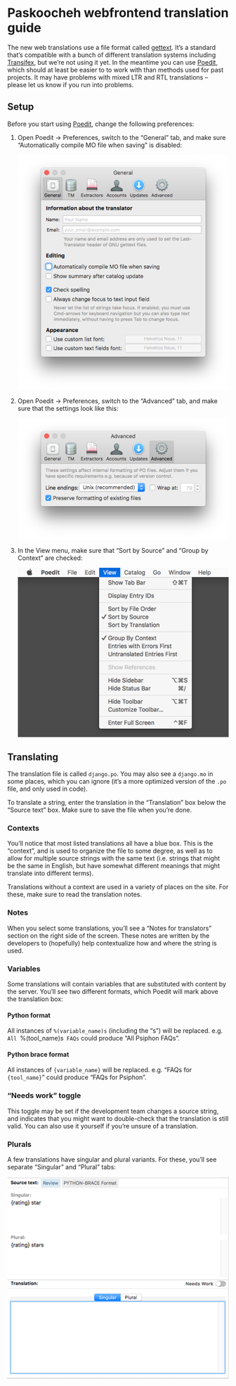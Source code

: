 # Paskoocheh webfrontend translation guide

The new web translations use a file format called [gettext](https://en.wikipedia.org/wiki/Gettext). It’s a standard that’s compatible with a bunch of different translation systems including [Transifex](https://www.transifex.com), but we’re not using it yet. In the meantime you can use [Poedit](https://poedit.net), which should at least be easier to to work with than methods used for past projects. It may have problems with mixed LTR and RTL translations – please let us know if you run into problems.

## Setup

Before you start using [Poedit](https://poedit.net), change the following preferences:

1. Open Poedit -> Preferences, switch to the “General” tab, and make sure “Automatically compile MO file when saving” is disabled:

    ![Poedit general preferences screenshot](TRANSLATING/poedit-preferences-general.png)

2. Open Poedit -> Preferences, switch to the “Advanced” tab, and make sure that the settings look like this:

    ![Poedit advanced preferences screenshot](TRANSLATING/poedit-preferences-advanced.png)

3. In the View menu, make sure that “Sort by Source” and “Group by Context” are checked:

    ![Poedit advanced preferences screenshot](TRANSLATING/poedit-view-menu.png)

## Translating

The translation file is called `django.po`. You may also see a `django.mo` in some places, which you can ignore (it’s a more optimized version of the `.po` file, and only used in code).

To translate a string, enter the translation in the “Translation” box below the “Source text” box. Make sure to save the file when you’re done.

### Contexts

You’ll notice that most listed translations all have a blue box. This is the “context”, and is used to organize the file to some degree, as well as to allow for multiple source strings with the same text (i.e. strings that might be the same in English, but have somewhat different meanings that might translate into different terms).

Translations without a context are used in a variety of places on the site. For these, make sure to read the translation notes.

### Notes

When you select some translations, you’ll see a “Notes for translators” section on the right side of the screen. These notes are written by the developers to (hopefully) help contextualize how and where the string is used.

### Variables

Some translations will contain variables that are substituted with content by the server. You’ll see two different formats, which Poedit will mark above the translation box:

#### Python format

All instances of `%(variable_name)s` (including the “s”) will be replaced. e.g. `All `%(tool_name)s` FAQs` could produce “All Psiphon FAQs”.

#### Python brace format

All instances of `{variable_name}` will be replaced. e.g. “FAQs for `{tool_name}`” could produce “FAQs for Psiphon”.

### “Needs work” toggle

This toggle may be set if the development team changes a source string, and indicates that you might want to double-check that the translation is still valid. You can also use it yourself if you’re unsure of a translation.

### Plurals

A few translations have singular and plural variants. For these, you’ll see separate “Singular” and “Plural” tabs:

![Poedit plural translation screenshots](TRANSLATING/poedit-plural-translation.png)
